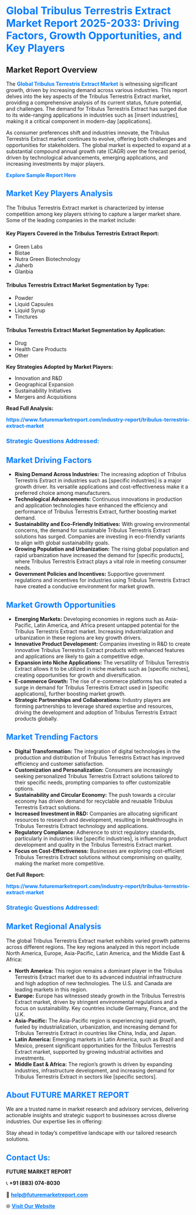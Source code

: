 <h1 style="color: #007BFF;">Global Tribulus Terrestris Extract Market Report 2025-2033: Driving Factors, Growth Opportunities, and Key Players</h1>

<section id="overview">
<h2>Market Report Overview</h2>
<p>The <a href="https://www.futuremarketreport.com/industry-report/tribulus-terrestris-extract-market" style="color: #007BFF; text-decoration: none;"><strong>Global Tribulus Terrestris Extract Market</strong></a> is witnessing significant growth, driven by increasing demand across various industries. This report delves into the key aspects of the Tribulus Terrestris Extract market, providing a comprehensive analysis of its current status, future potential, and challenges. The demand for Tribulus Terrestris Extract has surged due to its wide-ranging applications in industries such as [insert industries], making it a critical component in modern-day [applications].</p>
<p>As consumer preferences shift and industries innovate, the Tribulus Terrestris Extract market continues to evolve, offering both challenges and opportunities for stakeholders. The global market is expected to expand at a substantial compound annual growth rate (CAGR) over the forecast period, driven by technological advancements, emerging applications, and increasing investments by major players.</p>
</section>

<section id="overview">
<p><a href="https://www.futuremarketreport.com/request-sample/reportId=31117" style="color: #007BFF; text-decoration: none;"><strong>Explore Sample Report Here</strong></a></p>
</section>

<section id="key-players">
<h2 style="color: #007BFF;">Market Key Players Analysis</h2>
<p>The Tribulus Terrestris Extract market is characterized by intense competition among key players striving to capture a larger market share. Some of the leading companies in the market include:</p>
<h4>Key Players Covered in the Tribulus Terrestris Extract Report:</h4>
<ul><li>Green Labs</li><li>Biotae</li><li>Nutra Green Biotechnology</li><li>Jiaherb</li><li>Glanbia</li></ul>
<h4>Tribulus Terrestris Extract Market Segmentation by Type:</h4>
<ul><li>Powder</li><li>Liquid Capsules</li><li>Liquid Syrup</li><li>Tinctures</li></ul>

<h4>Tribulus Terrestris Extract Market Segmentation by Application:</h4>
<ul><li>Drug</li><li>Health Care Products</li><li>Other</li></ul>
<p><strong>Key Strategies Adopted by Market Players:</strong></p>
<ul>
<li>Innovation and R&D</li>
<li>Geographical Expansion</li>
<li>Sustainability Initiatives</li>
<li>Mergers and Acquisitions</li>
</ul>
</section>

<section>
<p><strong>Read Full Analysis: </strong></p><a href="https://www.futuremarketreport.com/industry-report/tribulus-terrestris-extract-market" style="color: #007BFF; text-decoration: none;"><strong>https://www.futuremarketreport.com/industry-report/tribulus-terrestris-extract-market</strong></a>
<h3 style="color: #007BFF;">Strategic Questions Addressed:</h3>
</section>

<section id="driving-factors">
<h2 style="color: #007BFF;">Market Driving Factors</h2>
<ul>
<li><strong>Rising Demand Across Industries:</strong> The increasing adoption of Tribulus Terrestris Extract in industries such as [specific industries] is a major growth driver. Its versatile applications and cost-effectiveness make it a preferred choice among manufacturers.</li>
<li><strong>Technological Advancements:</strong> Continuous innovations in production and application technologies have enhanced the efficiency and performance of Tribulus Terrestris Extract, further boosting market demand.</li>
<li><strong>Sustainability and Eco-Friendly Initiatives:</strong> With growing environmental concerns, the demand for sustainable Tribulus Terrestris Extract solutions has surged. Companies are investing in eco-friendly variants to align with global sustainability goals.</li>
<li><strong>Growing Population and Urbanization:</strong> The rising global population and rapid urbanization have increased the demand for [specific products], where Tribulus Terrestris Extract plays a vital role in meeting consumer needs.</li>
<li><strong>Government Policies and Incentives:</strong> Supportive government regulations and incentives for industries using Tribulus Terrestris Extract have created a conducive environment for market growth.</li>
</ul>
</section>

<section id="growth-opportunities">
<h2 style="color: #007BFF;">Market Growth Opportunities</h2>
<ul>
<li><strong>Emerging Markets:</strong> Developing economies in regions such as Asia-Pacific, Latin America, and Africa present untapped potential for the Tribulus Terrestris Extract market. Increasing industrialization and urbanization in these regions are key growth drivers.</li>
<li><strong>Innovative Product Development:</strong> Companies investing in R&D to create innovative Tribulus Terrestris Extract products with enhanced features and applications are likely to gain a competitive edge.</li>
<li><strong>Expansion into Niche Applications:</strong> The versatility of Tribulus Terrestris Extract allows it to be utilized in niche markets such as [specific niches], creating opportunities for growth and diversification.</li>
<li><strong>E-commerce Growth:</strong> The rise of e-commerce platforms has created a surge in demand for Tribulus Terrestris Extract used in [specific applications], further boosting market growth.</li>
<li><strong>Strategic Partnerships and Collaborations:</strong> Industry players are forming partnerships to leverage shared expertise and resources, driving the development and adoption of Tribulus Terrestris Extract products globally.</li>
</ul>
</section>

<section id="trending-factors">
<h2 style="color: #007BFF;">Market Trending Factors</h2>
<ul>
<li><strong>Digital Transformation:</strong> The integration of digital technologies in the production and distribution of Tribulus Terrestris Extract has improved efficiency and customer satisfaction.</li>
<li><strong>Customization and Personalization:</strong> Consumers are increasingly seeking personalized Tribulus Terrestris Extract solutions tailored to their specific needs, prompting companies to offer customizable options.</li>
<li><strong>Sustainability and Circular Economy:</strong> The push towards a circular economy has driven demand for recyclable and reusable Tribulus Terrestris Extract solutions.</li>
<li><strong>Increased Investment in R&D:</strong> Companies are allocating significant resources to research and development, resulting in breakthroughs in Tribulus Terrestris Extract technology and applications.</li>
<li><strong>Regulatory Compliance:</strong> Adherence to strict regulatory standards, particularly in industries like [specific industries], is influencing product development and quality in the Tribulus Terrestris Extract market.</li>
<li><strong>Focus on Cost-Effectiveness:</strong> Businesses are exploring cost-efficient Tribulus Terrestris Extract solutions without compromising on quality, making the market more competitive.</li>
</ul>
</section>

<section>
<p><strong>Get Full Report: </strong></p><a href="https://www.futuremarketreport.com/industry-report/tribulus-terrestris-extract-market" style="color: #007BFF; text-decoration: none;"><strong>https://www.futuremarketreport.com/industry-report/tribulus-terrestris-extract-market</strong></a>
<h3 style="color: #007BFF;">Strategic Questions Addressed:</h3>
</section>


<section id="regional-analysis">
<h2 style="color: #007BFF;">Market Regional Analysis</h2>
<p>The global Tribulus Terrestris Extract market exhibits varied growth patterns across different regions. The key regions analyzed in this report include North America, Europe, Asia-Pacific, Latin America, and the Middle East & Africa:</p>
<ul>
<li><strong>North America:</strong> This region remains a dominant player in the Tribulus Terrestris Extract market due to its advanced industrial infrastructure and high adoption of new technologies. The U.S. and Canada are leading markets in this region.</li>
<li><strong>Europe:</strong> Europe has witnessed steady growth in the Tribulus Terrestris Extract market, driven by stringent environmental regulations and a focus on sustainability. Key countries include Germany, France, and the U.K.</li>
<li><strong>Asia-Pacific:</strong> The Asia-Pacific region is experiencing rapid growth, fueled by industrialization, urbanization, and increasing demand for Tribulus Terrestris Extract in countries like China, India, and Japan.</li>
<li><strong>Latin America:</strong> Emerging markets in Latin America, such as Brazil and Mexico, present significant opportunities for the Tribulus Terrestris Extract market, supported by growing industrial activities and investments.</li>
<li><strong>Middle East & Africa:</strong> The region’s growth is driven by expanding industries, infrastructure development, and increasing demand for Tribulus Terrestris Extract in sectors like [specific sectors].</li>
</ul>
</section>

<footer>
<h2 style="color: #007BFF;">About FUTURE MARKET REPORT</h2>
<p>We are a trusted name in market research and advisory services, delivering actionable insights and strategic support to businesses across diverse industries. Our expertise lies in offering:</p>

<p>Stay ahead in today’s competitive landscape with our tailored research solutions.</p>

<h2 style="color: #007BFF;">Contact Us:</h2>
<p><strong>FUTURE MARKET REPORT</strong></p>
<p>📞 <strong>+91 (883) 074-8030</strong></p>
<p>📧 <strong><a href="mailto:help@futuremarketreport.com" style="color: #007BFF;">help@futuremarketreport.com</a></strong></p>
<p>🌐 <strong><a href="https://www.futuremarketreport.com/" style="color: #007BFF;">Visit Our Website</a></strong></p>
</footer>
